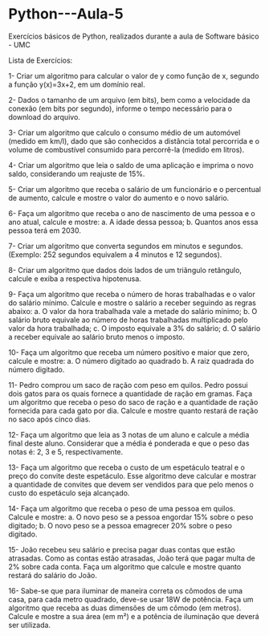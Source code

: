# Python---Aula-5
Exercícios básicos de Python, realizados durante a aula de Software básico - UMC

Lista de Exercícios:

1- Criar um algoritmo para calcular o valor de y como função de x, segundo a função y(x)=3x+2, em um domínio real.

2- Dados o tamanho de um arquivo (em bits), bem como a velocidade da conexão (em bits por segundo), informe o tempo necessário para o download do arquivo.

3- Criar um algoritmo que calculo o consumo médio de um automóvel (medido em km/l), dado que são conhecidos a distância total percorrida e o volume de combustível consumido para percorrê-la (medido em litros).

4- Criar um algoritmo que leia o saldo de uma aplicação e imprima o novo saldo, considerando um reajuste de 15%.

5- Criar um algoritmo que receba o salário de um funcionário e o percentual de aumento, calcule e mostre o valor do aumento e o novo salário.

6- Faça um algoritmo que receba o ano de nascimento de uma pessoa e o ano atual, calcule e mostre:
  a. A idade dessa pessoa;
  b. Quantos anos essa pessoa terá em 2030.

7- Criar um algoritmo que converta segundos em minutos e segundos. (Exemplo: 252 segundos equivalem a 4 minutos e 12 segundos).

8- Criar um algoritmo que dados dois lados de um triângulo retângulo, calcule e exiba a respectiva hipotenusa.

9- Faça um algoritmo que receba o número de horas trabalhadas e o valor do salário mínimo. Calcule e mostre o salário a receber seguindo as regras abaixo:
  a. O valor da hora trabalhada vale a metade do salário mínimo;
  b. O salário bruto equivale ao número de horas trabalhadas multiplicado pelo valor da hora trabalhada;
  c. O imposto equivale a 3% do salário;
  d. O salário a receber equivale ao salário bruto menos o imposto.

10- Faça um algoritmo que receba um número positivo e maior que zero, calcule e mostre:
  a. O número digitado ao quadrado
  b. A raiz quadrada do número digitado.

11- Pedro comprou um saco de ração com peso em quilos. Pedro possui dois gatos para os quais fornece a quantidade de ração em gramas. Faça um algoritmo que receba o peso do saco de ração e a quantidade de ração fornecida para cada gato por dia. Calcule e mostre quanto restará de ração no saco após cinco dias.

12- Faça um algoritmo que leia as 3 notas de um aluno e calcule a média final deste aluno. Considerar que a média é ponderada e que o peso das notas é: 2, 3 e 5, respectivamente.

13- Faça um algoritmo que receba o custo de um espetáculo teatral e o preço do convite deste espetáculo. Esse algoritmo deve calcular e mostrar a quantidade de convites que devem ser vendidos para que pelo menos o custo do espetáculo seja alcançado.

14- Faça um algoritmo que receba o peso de uma pessoa em quilos. Calcule e mostre:
  a. O novo peso se a pessoa engordar 15% sobre o peso digitado;
  b. O novo peso se a pessoa emagrecer 20% sobre o peso digitado.

15- João recebeu seu salário e precisa pagar duas contas que estão atrasadas. Como as contas estão atrasadas, João terá que pagar multa de 2% sobre cada conta. Faça um algoritmo que calcule e mostre quanto restará do salário do João.

16- Sabe-se que para iluminar de maneira correta os cômodos de uma casa, para cada metro quadrado, deve-se usar 18W de potência. Faça um algoritmo que receba as duas dimensões de um cômodo (em metros). Calcule e mostre a sua área (em m²) e a potência de iluminação que deverá ser utilizada.
